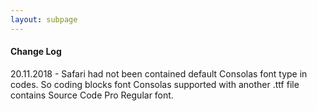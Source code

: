 ```yaml
---
layout: subpage
---
```


#### Change Log

20.11.2018 - Safari had not been contained default Consolas font type in codes. So coding blocks font Consolas supported with another .ttf file contains Source Code Pro Regular font. 